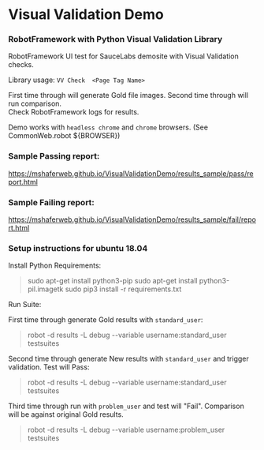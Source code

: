 # Visual Validation Demo

### RobotFramework with Python Visual Validation Library

RobotFramework UI test for SauceLabs demosite with Visual Validation checks.
  
Library usage:
`VV Check  <Page Tag Name>`

First time through will generate Gold file images.  Second time through will run comparison.  
Check RobotFramework logs for results.

Demo works with `headless chrome` and `chrome` browsers.  (See CommonWeb.robot ${BROWSER})

### Sample Passing report:
https://mshaferweb.github.io/VisualValidationDemo/results_sample/pass/report.html

### Sample Failing report:
https://mshaferweb.github.io/VisualValidationDemo/results_sample/fail/report.html

### Setup instructions for ubuntu 18.04

Install Python Requirements:
> sudo apt-get install python3-pip
> sudo apt-get install python3-pil.imagetk
> sudo pip3 install -r requirements.txt

Run Suite:

First time through generate Gold results with `standard_user`:
> robot -d results -L debug --variable username:standard_user testsuites

Second time through generate New results with `standard_user` and trigger validation.  Test will Pass:
> robot -d results -L debug --variable username:standard_user testsuites

Third time through run with `problem_user` and test will "Fail". Comparison will be against original Gold results.
> robot -d results -L debug --variable username:problem_user testsuites

